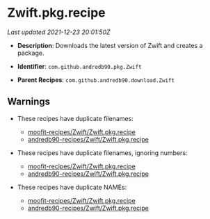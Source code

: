 # Zwift.pkg.recipe

_Last updated 2021-12-23 20:01:50Z_

- **Description**: Downloads the latest version of Zwift and creates a package.

- **Identifier**: `com.github.andredb90.pkg.Zwift`

- **Parent Recipes**: `com.github.andredb90.download.Zwift`


## Warnings

- These recipes have duplicate filenames:
    - [moofit-recipes/Zwift/Zwift.pkg.recipe](/autopkg-dupe-tracker/moofit-recipes/Zwift/Zwift.pkg.recipe)
    - [andredb90-recipes/Zwift/Zwift.pkg.recipe](/autopkg-dupe-tracker/andredb90-recipes/Zwift/Zwift.pkg.recipe)

- These recipes have duplicate filenames, ignoring numbers:
    - [moofit-recipes/Zwift/Zwift.pkg.recipe](/autopkg-dupe-tracker/moofit-recipes/Zwift/Zwift.pkg.recipe)
    - [andredb90-recipes/Zwift/Zwift.pkg.recipe](/autopkg-dupe-tracker/andredb90-recipes/Zwift/Zwift.pkg.recipe)

- These recipes have duplicate NAMEs:
    - [moofit-recipes/Zwift/Zwift.pkg.recipe](/autopkg-dupe-tracker/moofit-recipes/Zwift/Zwift.pkg.recipe)
    - [andredb90-recipes/Zwift/Zwift.pkg.recipe](/autopkg-dupe-tracker/andredb90-recipes/Zwift/Zwift.pkg.recipe)